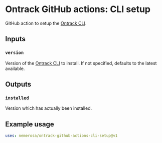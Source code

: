 # Ontrack GitHub actions: CLI setup

GitHub action to setup the [Ontrack CLI](https://github.com/nemerosa/ontrack-cli).

## Inputs

### `version`

Version of the [Ontrack CLI](https://github.com/nemerosa/ontrack-cli/releases) to install. If not specified, defaults to the latest available.

## Outputs

### `installed`

Version which has actually been installed.


## Example usage

```yaml
uses: nemerosa/ontrack-github-actions-cli-setup@v1
```
